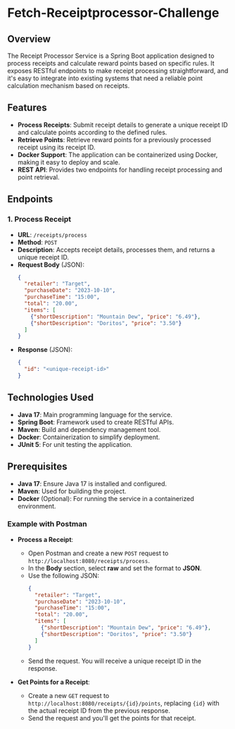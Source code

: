 # Fetch-Receiptprocessor-Challenge
 
## Overview
The Receipt Processor Service is a Spring Boot application designed to process receipts and calculate reward points based on specific rules. It exposes RESTful endpoints to make receipt processing straightforward, and it's easy to integrate into existing systems that need a reliable point calculation mechanism based on receipts.

## Features
- **Process Receipts**: Submit receipt details to generate a unique receipt ID and calculate points according to the defined rules.
- **Retrieve Points**: Retrieve reward points for a previously processed receipt using its receipt ID.
- **Docker Support**: The application can be containerized using Docker, making it easy to deploy and scale.
- **REST API**: Provides two endpoints for handling receipt processing and point retrieval.

## Endpoints
### 1. Process Receipt
- **URL**: `/receipts/process`
- **Method**: `POST`
- **Description**: Accepts receipt details, processes them, and returns a unique receipt ID.
- **Request Body** (JSON):
  ```json
  {
    "retailer": "Target",
    "purchaseDate": "2023-10-10",
    "purchaseTime": "15:00",
    "total": "20.00",
    "items": [
      {"shortDescription": "Mountain Dew", "price": "6.49"},
      {"shortDescription": "Doritos", "price": "3.50"}
    ]
  }
  ```
- **Response** (JSON):
  ```json
  {
    "id": "<unique-receipt-id>"
  }
  ```

## Technologies Used
- **Java 17**: Main programming language for the service.
- **Spring Boot**: Framework used to create RESTful APIs.
- **Maven**: Build and dependency management tool.
- **Docker**: Containerization to simplify deployment.
- **JUnit 5**: For unit testing the application.

## Prerequisites
- **Java 17**: Ensure Java 17 is installed and configured.
- **Maven**: Used for building the project.
- **Docker** (Optional): For running the service in a containerized environment.


### Example with Postman
- **Process a Receipt**:
  - Open Postman and create a new `POST` request to `http://localhost:8080/receipts/process`.
  - In the **Body** section, select **raw** and set the format to **JSON**.
  - Use the following JSON:
    ```json
    {
      "retailer": "Target",
      "purchaseDate": "2023-10-10",
      "purchaseTime": "15:00",
      "total": "20.00",
      "items": [
        {"shortDescription": "Mountain Dew", "price": "6.49"},
        {"shortDescription": "Doritos", "price": "3.50"}
      ]
    }
    ```
  - Send the request. You will receive a unique receipt ID in the response.

- **Get Points for a Receipt**:
  - Create a new `GET` request to `http://localhost:8080/receipts/{id}/points`, replacing `{id}` with the actual receipt ID from the previous response.
  - Send the request and you'll get the points for that receipt.


  


